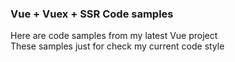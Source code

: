 ### Vue + Vuex + SSR Code samples

Here are code samples from my latest Vue project \
These samples just for check my current code style